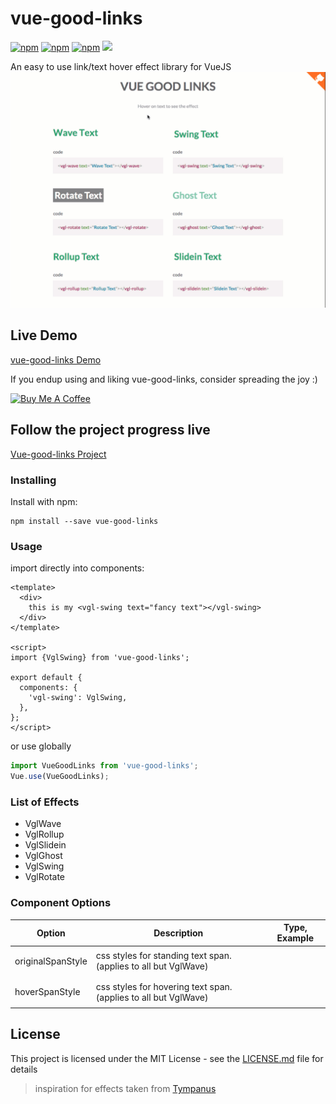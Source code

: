# vue-good-links

[![npm](https://img.shields.io/npm/dm/vue-good-links.svg?style=flat-square)](https://www.npmjs.com/package/vue-good-links)
[![npm](https://img.shields.io/github/package-json/v/xaksis/vue-good-links.svg?style=flat-square)](https://github.com/xaksis/vue-good-links/releases)
[![npm](https://img.shields.io/github/license/xaksis/vue-good-links.svg?style=flat-square)](https://github.com/xaksis/vue-good-links/blob/master/LICENSE)
[![](https://data.jsdelivr.com/v1/package/npm/vue-good-links/badge)](https://www.jsdelivr.com/package/npm/vue-good-links)

An easy to use link/text hover effect library for VueJS
![Basic Screenshot](README/vue-good-links.gif)

## Live Demo

[vue-good-links Demo](https://xaksis.github.io/vue-good-links/)

If you endup using and liking vue-good-links, consider spreading the joy :)

<a href="https://www.buymeacoffee.com/68BUXR1d9" target="_blank"><img src="https://www.buymeacoffee.com/assets/img/custom_images/purple_img.png" alt="Buy Me A Coffee" style="height: auto !important;width: auto !important;" ></a>

## Follow the project progress live
[Vue-good-links Project](https://timerbit.com/#/public/29XFY0N7Rw9uCBsujiTM)

### Installing

Install with npm:
```
npm install --save vue-good-links
```

### Usage

import directly into components:

```vue
<template>
  <div>
    this is my <vgl-swing text="fancy text"></vgl-swing>
  </div>
</template>

<script>
import {VglSwing} from 'vue-good-links';

export default {
  components: {
    'vgl-swing': VglSwing,
  },
};
</script>
```

or use globally
```js
import VueGoodLinks from 'vue-good-links';
Vue.use(VueGoodLinks);
```

### List of Effects

- VglWave
- VglRollup
- VglSlidein
- VglGhost
- VglSwing
- VglRotate

### Component Options
<table>
  <thead>
    <tr>
      <th>Option</th>
      <th>Description</th>
      <th>Type, Example</th>
    </tr>
  </thead>
  <tbody>
    <tr>
      <td>originalSpanStyle</td>
      <td>css styles for standing text span. (applies to all but VglWave)</td>
      <td>
<pre lang="vue">
<vgl-swing :originalSpanStyle="{color: 'blue'}" text="fancy!"></vgl-swing>
</pre>
      </td>
    </tr>
    <tr>
      <td>hoverSpanStyle</td>
      <td>css styles for hovering text span. (applies to all but VglWave)</td>
      <td>
<pre lang="vue">
<vgl-swing :hoverSpanStyle="{color: 'blue'}" text="fancy!"></vgl-swing>
</pre>
      </td>
    </tr>
  <tbody>
</table>

## License

This project is licensed under the MIT License - see the [LICENSE.md](LICENSE) file for details

>inspiration for effects taken from [Tympanus](https://tympanus.net/Development/CreativeLinkEffects/)

